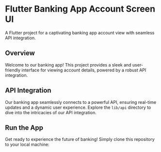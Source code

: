 # Flutter Banking App Account Screen UI

A Flutter project for a captivating banking app account view with seamless API integration.

## Overview

Welcome to our banking app! This project provides a sleek and user-friendly interface for viewing account details, powered by a robust API integration.

## API Integration

Our banking app seamlessly connects to a powerful API, ensuring real-time updates and a dynamic user experience. Explore the `lib/api` directory to dive into the intricacies of our API integration.

## Run the App

Get ready to experience the future of banking! Simply clone this repository to your local machine:
